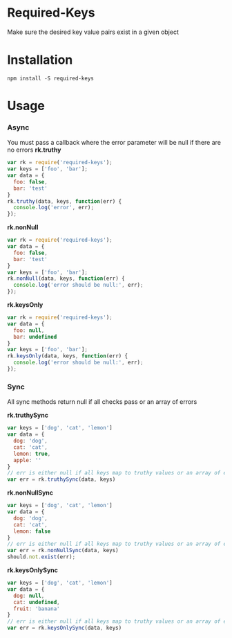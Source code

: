# Required-Keys
Make sure the desired key value pairs exist in a given object

# Installation
`npm install -S required-keys`

# Usage

### Async
You must pass a callback where the error parameter will be null if there are no errors
**rk.truthy**
```javascript
var rk = require('required-keys');
var keys = ['foo', 'bar'];
var data = {
  foo: false,
  bar: 'test'
}
rk.truthy(data, keys, function(err) {
  console.log('error', err);
});
```


**rk.nonNull**
```javascript
var rk = require('required-keys');
var data = {
  foo: false,
  bar: 'test'
}
var keys = ['foo', 'bar'];
rk.nonNull(data, keys, function(err) {
  console.log('error should be null:', err);
});
```

**rk.keysOnly**
```javascript
var rk = require('required-keys');
var data = {
  foo: null,
  bar: undefined
}
var keys = ['foo', 'bar'];
rk.keysOnly(data, keys, function(err) {
  console.log('error should be null:', err);
});
```


### Sync
All sync methods return null if all checks pass or an array of errors

**rk.truthySync**

```javascript
var keys = ['dog', 'cat', 'lemon']
var data = {
  dog: 'dog',
  cat: 'cat',
  lemon: true,
  apple: ''
}
// err is either null if all keys map to truthy values or an array of errors
var err = rk.truthySync(data, keys)
```

**rk.nonNullSync**

```javascript
var keys = ['dog', 'cat', 'lemon']
var data = {
  dog: 'dog',
  cat: 'cat',
  lemon: false
}
// err is either null if all keys map to truthy values or an array of errors
var err = rk.nonNullSync(data, keys)
should.not.exist(err);
```

**rk.keysOnlySync**

```javascript
var keys = ['dog', 'cat', 'lemon']
var data = {
  dog: null,
  cat: undefined,
  fruit: 'banana'
}
// err is either null if all keys map to truthy values or an array of errors
var err = rk.keysOnlySync(data, keys)
```


